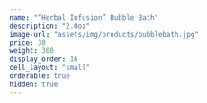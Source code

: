 ```yaml
---
name: "“Herbal Infusion” Bubble Bath"
description: "2.0oz"
image-url: "assets/img/products/bubblebath.jpg"
price: 30
weight: 300
display_order: 16
cell_layout: "small"
orderable: true
hidden: true
---
```

